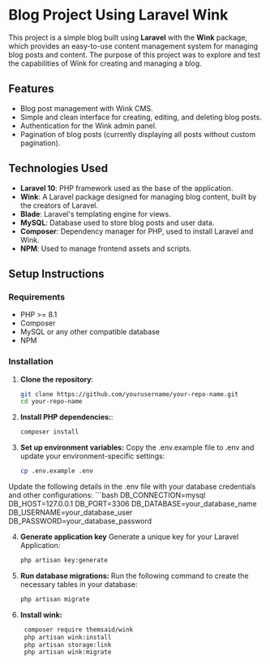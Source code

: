# Blog Project Using Laravel Wink

This project is a simple blog built using **Laravel** with the **Wink** package, which provides an easy-to-use content management system for managing blog posts and content. The purpose of this project was to explore and test the capabilities of Wink for creating and managing a blog.

## Features

- Blog post management with Wink CMS.
- Simple and clean interface for creating, editing, and deleting blog posts.
- Authentication for the Wink admin panel.
- Pagination of blog posts (currently displaying all posts without custom pagination).

## Technologies Used

- **Laravel 10**: PHP framework used as the base of the application.
- **Wink**: A Laravel package designed for managing blog content, built by the creators of Laravel.
- **Blade**: Laravel's templating engine for views.
- **MySQL**: Database used to store blog posts and user data.
- **Composer**: Dependency manager for PHP, used to install Laravel and Wink.
- **NPM**: Used to manage frontend assets and scripts.

## Setup Instructions

### Requirements

- PHP >= 8.1
- Composer
- MySQL or any other compatible database
- NPM

### Installation

1. **Clone the repository**:

   ```bash
   git clone https://github.com/yourusername/your-repo-name.git
   cd your-repo-name

2. **Install PHP dependencies:**:
   ```bash
   composer install

3. **Set up environment variables:**
Copy the .env.example file to .env and update your environment-specific settings:
   ```bash
   cp .env.example .env

Update the following details in the .env file with your database credentials and other configurations:
    ```bash 
    DB_CONNECTION=mysql
    DB_HOST=127.0.0.1
    DB_PORT=3306
    DB_DATABASE=your_database_name
    DB_USERNAME=your_database_user
    DB_PASSWORD=your_database_password

4. **Generate application key**
Generate a unique key for your Laravel Application:
    ```bash
    php artisan key:generate

5. **Run database migrations:**
Run the following command to create the necessary tables in your database:
    ```bash
    php artisan migrate

6. **Install wink:**
   ```bash
    composer require themsaid/wink
    php artisan wink:install
    php artisan storage:link
    php artisan wink:migrate
   


   
   

